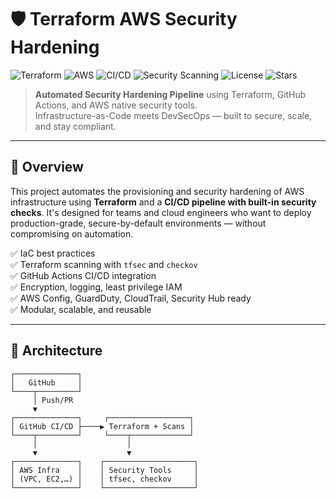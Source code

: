 # 🛡️ Terraform AWS Security Hardening

![Terraform](https://img.shields.io/badge/Terraform-v1.x-blueviolet?logo=terraform)
![AWS](https://img.shields.io/badge/AWS-Deployed-orange?logo=amazon-aws)
![CI/CD](https://img.shields.io/github/actions/workflow/status/shahnotes/terraform-aws-security-hardening/github-actions.yaml?label=CI%2FCD&logo=github)
![Security Scanning](https://img.shields.io/badge/Scanned%20by-tfsec%20%26%20Checkov-blue?logo=datadog)
![License](https://img.shields.io/github/license/shahnotes/terraform-aws-security-hardening)
![Stars](https://img.shields.io/github/stars/shahnotes/terraform-aws-security-hardening?style=social)

> **Automated Security Hardening Pipeline** using Terraform, GitHub Actions, and AWS native security tools.  
> Infrastructure-as-Code meets DevSecOps — built to secure, scale, and stay compliant.

---

## 🚀 Overview

This project automates the provisioning and security hardening of AWS infrastructure using **Terraform** and a **CI/CD pipeline with built-in security checks**. It's designed for teams and cloud engineers who want to deploy production-grade, secure-by-default environments — without compromising on automation.

✅ IaC best practices  
✅ Terraform scanning with `tfsec` and `checkov`  
✅ GitHub Actions CI/CD integration  
✅ Encryption, logging, least privilege IAM  
✅ AWS Config, GuardDuty, CloudTrail, Security Hub ready  
✅ Modular, scalable, and reusable

---

## 📐 Architecture

```plaintext
┌──────────────┐
│   GitHub     │
└────┬─────────┘
     │ Push/PR
     ▼
┌──────────────┐     ┌──────────────────┐
│ GitHub CI/CD ├────▶ Terraform + Scans │
└────┬─────────┘     └────┬─────────────┘
     │                    │
     ▼                    ▼
┌──────────────┐    ┌────────────────────┐
│ AWS Infra    │    │ Security Tools     │
│ (VPC, EC2,…) │    │ tfsec, checkov     │
└──────────────┘    └────────────────────┘